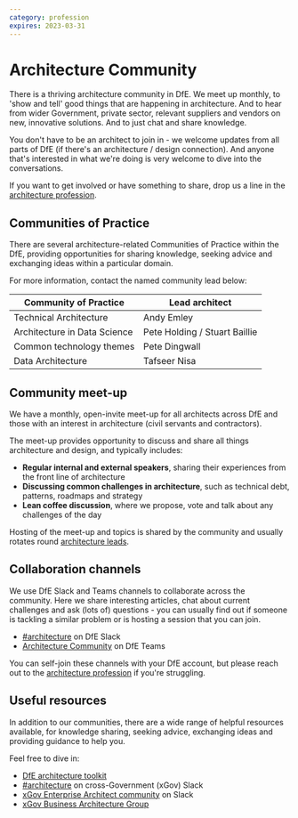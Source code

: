 ```yaml
---
category: profession
expires: 2023-03-31
---
```


# Architecture Community
There is a thriving architecture community in DfE. We meet up monthly, to 'show and tell' good things that are happening in architecture. And to hear from wider Government, private sector, relevant suppliers and vendors on new, innovative solutions. And to just chat and share knowledge.

You don't have to be an architect to join in - we welcome updates from all parts of DfE (if there's an architecture / design connection). And anyone that's interested in what we're doing is very welcome to dive into the conversations.

If you want to get involved or have something to share, drop us a line in the [architecture profession](mailto:architecture.profession@education.gov.uk).

## Communities of Practice
There are several architecture-related Communities of Practice within the DfE, providing opportunities for sharing knowledge, seeking advice and exchanging ideas within a particular domain.

For more information, contact the named community lead below:

| Community of Practice | Lead architect |
| ----------| ---------- |
| Technical Architecture | Andy Emley |
| Architecture in Data Science| Pete Holding / Stuart Baillie |
| Common technology themes | Pete Dingwall |
| Data Architecture | Tafseer Nisa |

## Community meet-up
We have a monthly, open-invite meet-up for all architects across DfE and those with an interest in architecture (civil servants and contractors).

The meet-up provides opportunity to discuss and share all things architecture and design, and typically includes:

- **Regular internal and external speakers**, sharing their experiences from the front line of architecture
- **Discussing common challenges in architecture**, such as technical debt, patterns, roadmaps and strategy
- **Lean coffee discussion**, where we propose, vote and talk about any challenges of the day

Hosting of the meet-up and topics is shared by the community and usually rotates round [architecture leads](architecture-profession#architecture-leads).

## Collaboration channels
We use DfE Slack and Teams channels to collaborate across the community. Here we share interesting articles, chat about current challenges and ask (lots of) questions - you can usually find out if someone is tackling a similar problem or is hosting a session that you can join.

- [#architecture](https://ukgovernmentdfe.slack.com/archives/CFGA9DZSL) on DfE Slack
- [Architecture Community](https://teams.microsoft.com/l/team/19%3a431430007aba4eceaddb4a0ab32dc412%40thread.skype/conversations?groupId=a7bd5aaa-9b44-4594-b058-4ac717af83d9&tenantId=fad277c9-c60a-4da1-b5f3-b3b8b34a82f9) on DfE Teams

You can self-join these channels with your DfE account, but please reach out to the [architecture profession](mailto:architecture.profession@education.gov.uk) if you're struggling.

## Useful resources
In addition to our communities, there are a wide range of helpful resources available, for knowledge sharing, seeking advice, exchanging ideas and providing guidance to help you.

Feel free to dive in:

- [DfE architecture toolkit](https://trello.com/b/2ahP5HcQ/architecture-toolkit)
- [#architecture](https://ukgovernmentdigital.slack.com/archives/C04V6F4SX) on cross-Government (xGov) Slack
- [xGov Enterprise Architect community](http://ukgovernmente-rue7893.slack.com/) on Slack
- [xGov Business Architecture Group](https://khub.net/group/x-gov-business-architecture-group)
